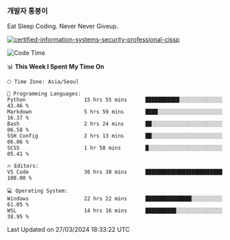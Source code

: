 ### 개발자 통붕이
Eat Sleep Coding.
Never Never Giveup.

[![certified-information-systems-security-professional-cissp](https://user-images.githubusercontent.com/44606727/157613689-acd84ec6-5f8f-4e79-89d9-a8d51f033634.png)](https://www.credly.com/badges/f394a010-85a0-450b-9136-8043af01d71c/public_url)

<!--START_SECTION:waka-->
![Code Time](http://img.shields.io/badge/Code%20Time-2%2C713%20hrs-blue)

📊 **This Week I Spent My Time On** 

```text
🕑︎ Time Zone: Asia/Seoul

💬 Programming Languages: 
Python                   15 hrs 55 mins      ███████████░░░░░░░░░░░░░░   43.46 % 
Markdown                 5 hrs 59 mins       ████░░░░░░░░░░░░░░░░░░░░░   16.37 % 
Bash                     2 hrs 24 mins       ██░░░░░░░░░░░░░░░░░░░░░░░   06.58 % 
SSH Config               2 hrs 13 mins       ██░░░░░░░░░░░░░░░░░░░░░░░   06.06 % 
SCSS                     1 hr 58 mins        █░░░░░░░░░░░░░░░░░░░░░░░░   05.41 % 

🔥 Editors: 
VS Code                  36 hrs 38 mins      █████████████████████████   100.00 % 

💻 Operating System: 
Windows                  22 hrs 22 mins      ███████████████░░░░░░░░░░   61.05 % 
WSL                      14 hrs 16 mins      ██████████░░░░░░░░░░░░░░░   38.95 % 
```


 Last Updated on 27/03/2024 18:33:22 UTC
<!--END_SECTION:waka-->
